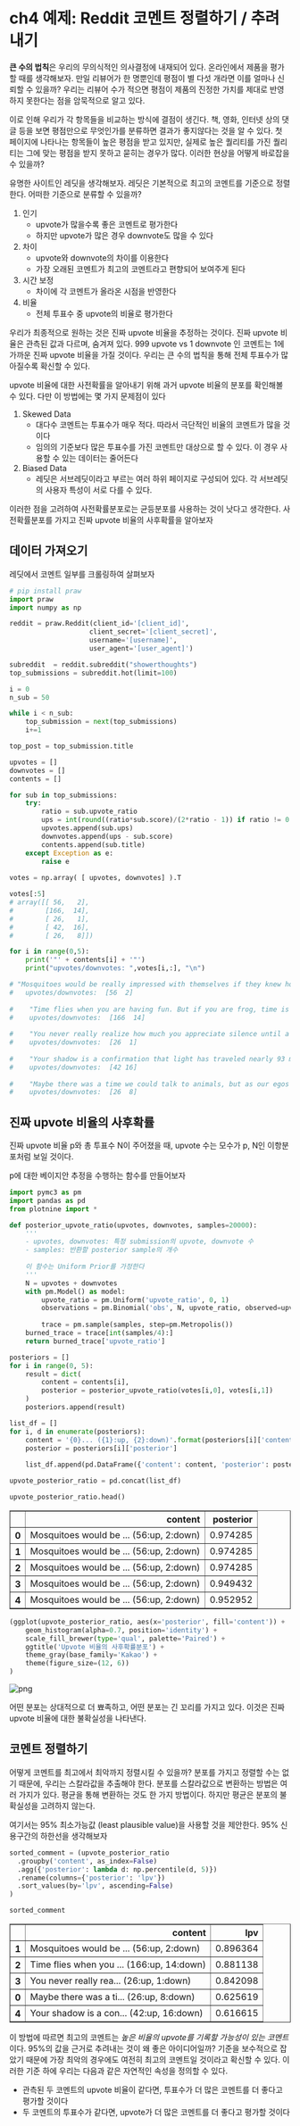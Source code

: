 
# ch4 예제: Reddit 코멘트 정렬하기 / 추려내기

**큰 수의 법칙**은 우리의 무의식적인 의사결정에 내재되어 있다. 온라인에서 제품을 평가할 때를 생각해보자. 만일 리뷰어가 한 명뿐인데 평점이 별 다섯 개라면 이를 얼마나 신뢰할 수 있을까? 우리는 리뷰어 수가 적으면 평점이 제품의 진정한 가치를 제대로 반영하지 못한다는 점을 암묵적으로 알고 있다.

이로 인해 우리가 각 항목들을 비교하는 방식에 결점이 생긴다. 책, 영화, 인터넷 상의 댓글 등을 보면 평점만으로 무엇인가를 분류하면 결과가 좋지않다는 것을 알 수 있다. 첫 페이지에 나타나는 항목들이 높은 평점을 받고 있지만, 실제로 높은 퀄리티를 가진 퀄리티는 그에 맞는 평점을 받지 못하고 묻히는 경우가 많다. 이러한 현상을 어떻게 바로잡을 수 있을까?

유명한 사이트인 레딧을 생각해보자. 레딧은 기본적으로 최고의 코멘트를 기준으로 정렬한다. 어떠한 기준으로 분류할 수 있을까?

1. 인기
   - upvote가 많을수록 좋은 코멘트로 평가한다
   - 하지만 upvote가 많은 경우 downvote도 많을 수 있다
2. 차이
   - upvote와 downvote의 차이를 이용한다
   - 가장 오래된 코멘트가 최고의 코멘트라고 편향되어 보여주게 된다
3. 시간 보정
   - 차이에 각 코멘트가 올라온 시점을 반영한다
4. 비율
   - 전체 투표수 중 upvote의 비율로 평가한다

우리가 최종적으로 원하는 것은 진짜 upvote 비율을 추정하는 것이다. 진짜 upvote 비율은 관측된 값과 다르며, 숨겨져 있다. 999 upvote vs 1 downvote 인 코멘트는 1에 가까운 진짜 upvote 비율을 가질 것이다. 우리는 큰 수의 법칙을 통해 전체 투표수가 많아질수록 확신할 수 있다.

upvote 비율에 대한 사전확률을 알아내기 위해 과거 upvote 비율의 분포를 확인해볼 수 있다. 다만 이 방법에는 몇 가지 문제점이 있다

1. Skewed Data
    - 대다수 코멘트는 투표수가 매우 적다. 따라서 극단적인 비율의 코멘트가 많을 것이다
    - 임의의 기준보다 많은 투표수를 가진 코멘트만 대상으로 할 수 있다. 이 경우 사용할 수 있는 데이터는 줄어든다
2. Biased Data
    - 레딧은 서브레딧이라고 부르는 여러 하위 페이지로 구성되어 있다. 각 서브레딧의 사용자 특성이 서로 다를 수 있다.
    
이러한 점을 고려하여 사전확률분포로는 균등분포를 사용하는 것이 낫다고 생각한다. 사전확률분포를 가지고 진짜 upvote 비율의 사후확률을 알아보자

## 데이터 가져오기

레딧에서 코멘트 일부를 크롤링하여 살펴보자


```python
# pip install praw
import praw
import numpy as np
```


```python
reddit = praw.Reddit(client_id='[client_id]',
                    client_secret='[client_secret]',
                    username='[username]',
                    user_agent='[user_agent]')
```


```python
subreddit  = reddit.subreddit("showerthoughts")
top_submissions = subreddit.hot(limit=100)
```


```python
i = 0
n_sub = 50

while i < n_sub:
    top_submission = next(top_submissions)
    i+=1

top_post = top_submission.title

upvotes = []
downvotes = []
contents = []

for sub in top_submissions:
    try:
        ratio = sub.upvote_ratio
        ups = int(round((ratio*sub.score)/(2*ratio - 1)) if ratio != 0.5 else round(sub.score/2))
        upvotes.append(sub.ups)
        downvotes.append(ups - sub.score)
        contents.append(sub.title)
    except Exception as e:
        raise e
        
votes = np.array( [ upvotes, downvotes] ).T
```


```python
votes[:5]
# array([[ 56,   2],
#        [166,  14],
#        [ 26,   1],
#        [ 42,  16],
#        [ 26,   8]])
```

```python
for i in range(0,5):
    print('"' + contents[i] + '"')
    print("upvotes/downvotes: ",votes[i,:], "\n")

# "Mosquitoes would be really impressed with themselves if they knew how much grief they actually cause our species."
#   upvotes/downvotes:  [56  2] 
    
#    "Time flies when you are having fun. But if you are frog, time is fun when you are having flies"
#    upvotes/downvotes:  [166  14] 
    
#    "You never really realize how much you appreciate silence until a baby starts crying"
#    upvotes/downvotes:  [26  1] 
    
#    "Your shadow is a confirmation that light has traveled nearly 93 million miles unobstructed, only to be deprived of reaching the ground in the final few feet thanks to you."
#    upvotes/downvotes:  [42 16] 
    
#    "Maybe there was a time we could talk to animals, but as our egos grew, they were like, naw, let’s just troll the humans by pretending not to understand."
#    upvotes/downvotes:  [26  8] 
```

    
    
## 진짜 upvote 비율의 사후확률

진짜 upvote 비율 p와 총 투표수 N이 주어졌을 때, upvote 수는 모수가 p, N인 이항분포처럼 보일 것이다. 

p에 대한 베이지안 추정을 수행하는 함수를 만들어보자


```python
import pymc3 as pm
import pandas as pd
from plotnine import *
```


```python
def posterior_upvote_ratio(upvotes, downvotes, samples=20000):
    '''
    - upvotes, downvotes: 특정 submission의 upvote, downvote 수
    - samples: 반환할 posterior sample의 개수
    
    이 함수는 Uniform Prior를 가정한다
    '''
    N = upvotes + downvotes
    with pm.Model() as model:
        upvote_ratio = pm.Uniform('upvote_ratio', 0, 1)
        observations = pm.Binomial('obs', N, upvote_ratio, observed=upvotes)
        
        trace = pm.sample(samples, step=pm.Metropolis())
    burned_trace = trace[int(samples/4):]
    return burned_trace['upvote_ratio']
```


```python
posteriors = []
for i in range(0, 5):
    result = dict(
        content = contents[i],
        posterior = posterior_upvote_ratio(votes[i,0], votes[i,1])
    )
    posteriors.append(result)
```


```python
list_df = []
for i, d in enumerate(posteriors):
    content = '{0}... ({1}:up, {2}:down)'.format(posteriors[i]['content'][:20], votes[i,0], votes[i,1])
    posterior = posteriors[i]['posterior']
    
    list_df.append(pd.DataFrame({'content': content, 'posterior': posterior}))

upvote_posterior_ratio = pd.concat(list_df)
```


```python
upvote_posterior_ratio.head()
```


<div>
<table border="1" class="dataframe">
  <thead>
    <tr style="text-align: right;">
      <th></th>
      <th>content</th>
      <th>posterior</th>
    </tr>
  </thead>
  <tbody>
    <tr>
      <th>0</th>
      <td>Mosquitoes would be ... (56:up, 2:down)</td>
      <td>0.974285</td>
    </tr>
    <tr>
      <th>1</th>
      <td>Mosquitoes would be ... (56:up, 2:down)</td>
      <td>0.974285</td>
    </tr>
    <tr>
      <th>2</th>
      <td>Mosquitoes would be ... (56:up, 2:down)</td>
      <td>0.974285</td>
    </tr>
    <tr>
      <th>3</th>
      <td>Mosquitoes would be ... (56:up, 2:down)</td>
      <td>0.949432</td>
    </tr>
    <tr>
      <th>4</th>
      <td>Mosquitoes would be ... (56:up, 2:down)</td>
      <td>0.952952</td>
    </tr>
  </tbody>
</table>
</div>




```python
(ggplot(upvote_posterior_ratio, aes(x='posterior', fill='content')) + 
    geom_histogram(alpha=0.7, position='identity') +
    scale_fill_brewer(type='qual', palette='Paired') +
    ggtitle('Upvote 비율의 사후확률분포') +
    theme_gray(base_family='Kakao') +
    theme(figure_size=(12, 6))
)
```

![png](fig/fig_ch4_2/output_21_1.png)


어떤 분포는 상대적으로 더 뾰족하고, 어떤 분포는 긴 꼬리를 가지고 있다. 이것은 진짜 upvote 비율에 대한 불확실성을 나타낸다.

## 코멘트 정렬하기

어떻게 코멘트를 최고에서 최악까지 정렬시킬 수 있을까? 분포를 가지고 정렬할 수는 없기 때문에, 우리는 스칼라값을 추출해야 한다. 분포를 스칼라값으로 변환하는 방법은 여러 가지가 있다. 평균을 통해 변환하는 것도 한 가지 방법이다. 하지만 평균은 분포의 불확실성을 고려하지 않는다.

여기서는 95% 최소가능값 (least plausible value)을 사용할 것을 제안한다. 95% 신용구간의 하한선을 생각해보자


```python
sorted_comment = (upvote_posterior_ratio
  .groupby('content', as_index=False)
  .agg({'posterior': lambda d: np.percentile(d, 5)})
  .rename(columns={'posterior': 'lpv'})
  .sort_values(by='lpv', ascending=False)
)
```


```python
sorted_comment
```


<div>
<table border="1" class="dataframe">
  <thead>
    <tr style="text-align: right;">
      <th></th>
      <th>content</th>
      <th>lpv</th>
    </tr>
  </thead>
  <tbody>
    <tr>
      <th>1</th>
      <td>Mosquitoes would be ... (56:up, 2:down)</td>
      <td>0.896364</td>
    </tr>
    <tr>
      <th>2</th>
      <td>Time flies when you ... (166:up, 14:down)</td>
      <td>0.881138</td>
    </tr>
    <tr>
      <th>3</th>
      <td>You never really rea... (26:up, 1:down)</td>
      <td>0.842098</td>
    </tr>
    <tr>
      <th>0</th>
      <td>Maybe there was a ti... (26:up, 8:down)</td>
      <td>0.625619</td>
    </tr>
    <tr>
      <th>4</th>
      <td>Your shadow is a con... (42:up, 16:down)</td>
      <td>0.616615</td>
    </tr>
  </tbody>
</table>
</div>


이 방법에 따르면 최고의 코멘트는 *높은 비율의 upvote를 기록할 가능성이 있는 코멘트*이다. 95%의 값을 근거로 추려내는 것이 왜 좋은 아이디어일까? 기준을 보수적으로 잡았기 때문에 가장 최악의 경우에도 여전히 최고의 코멘트일 것이라고 확신할 수 있다. 이러한 기준 하에 우리는 다음과 같은 자연적인 속성을 정의할 수 있다.

- 관측된 두 코멘트의 upvote 비율이 같다면, 투표수가 더 많은 코멘트를 더 좋다고 평가할 것이다
- 두 코멘트의 투표수가 같다면, upvote가 더 많은 코멘트를 더 좋다고 평가할 것이다
